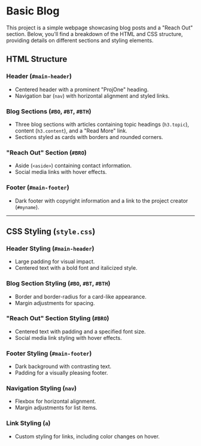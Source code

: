 # Basic Blog

This project is a simple webpage showcasing blog posts and a "Reach Out" section. Below, you'll find a breakdown of the HTML and CSS structure, providing details on different sections and styling elements.

## HTML Structure

### Header (`#main-header`)
- Centered header with a prominent "ProjOne" heading.
- Navigation bar (`nav`) with horizontal alignment and styled links.

### Blog Sections (`#BO`, `#BT`, `#BTH`)
- Three blog sections with articles containing topic headings (`h3.topic`), content (`h3.content`), and a "Read More" link.
- Sections styled as cards with borders and rounded corners.

### "Reach Out" Section (`#BRO`)
- Aside (`<aside>`) containing contact information.
- Social media links with hover effects.

### Footer (`#main-footer`)
- Dark footer with copyright information and a link to the project creator (`#myname`).

<hr {width: 1px;}>

## CSS Styling (`style.css`)

### Header Styling (`#main-header`)
- Large padding for visual impact.
- Centered text with a bold font and italicized style.

### Blog Section Styling (`#BO`, `#BT`, `#BTH`)
- Border and border-radius for a card-like appearance.
- Margin adjustments for spacing.

### "Reach Out" Section Styling (`#BRO`)
- Centered text with padding and a specified font size.
- Social media link styling with hover effects.

### Footer Styling (`#main-footer`)
- Dark background with contrasting text.
- Padding for a visually pleasing footer.

### Navigation Styling (`nav`)
- Flexbox for horizontal alignment.
- Margin adjustments for list items.

### Link Styling (`a`)
- Custom styling for links, including color changes on hover.
